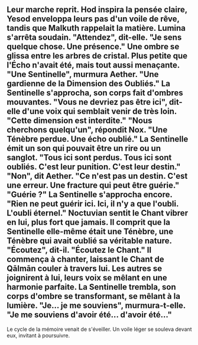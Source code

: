 Leur marche reprit.
Hod inspira la pensée claire, Yesod enveloppa leurs pas d'un voile de rêve, tandis que Malkuth rappelait la matière.
Lumina s'arrêta soudain.
"Attendez",
dit-elle.
"Je sens quelque chose.
Une présence."
Une ombre se glissa
entre les arbres de cristal.
Plus petite que l'Écho n'avait été,
mais tout aussi menaçante.
"Une Sentinelle",
murmura Aether.
"Une gardienne
de la Dimension des Oubliés."
La Sentinelle s'approcha,
son corps fait d'ombres mouvantes.
"Vous ne devriez pas être ici",
dit-elle d'une voix
qui semblait venir de très loin.
"Cette dimension est interdite."
"Nous cherchons quelqu'un",
répondit Nox.
"Une Ténèbre perdue.
Une écho oublié."
La Sentinelle émit un son
qui pouvait être un rire
ou un sanglot.
"Tous ici sont perdus.
Tous ici sont oubliés.
C'est leur punition.
C'est leur destin."
"Non",
dit Aether.
"Ce n'est pas un destin.
C'est une erreur.
Une fracture qui peut être guérie."
"Guérie ?"
La Sentinelle s'approcha encore.
"Rien ne peut guérir ici.
Ici, il n'y a que l'oubli.
L'oubli éternel."
Noctuvian sentit le Chant vibrer en lui,
plus fort que jamais.
Il comprit que la Sentinelle elle-même
était une Ténèbre,
une Ténèbre qui avait oublié
sa véritable nature.
"Écoutez",
dit-il.
"Écoutez le Chant."
Il commença à chanter,
laissant le Chant de Qālmān
couler à travers lui.
Les autres se joignirent à lui,
leurs voix se mêlant
en une harmonie parfaite.
La Sentinelle trembla,
son corps d'ombre se transformant,
se mêlant à la lumière.
"Je... je me souviens",
murmura-t-elle.
"Je me souviens d'avoir été...
d'avoir été..."
---
Le cycle de la mémoire venait de s'éveiller.
Un voile léger se souleva devant eux, invitant à poursuivre.
